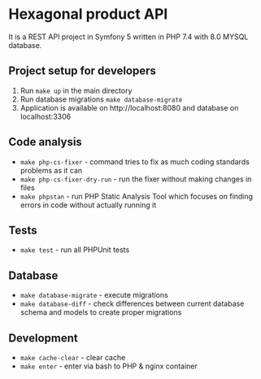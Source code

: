 # Hexagonal product API
It is a REST API project in Symfony 5 written in PHP 7.4 with 8.0 MYSQL database.

## Project setup for developers
1. Run `make up` in the main directory
2. Run database migrations `make database-migrate`
3. Application is available on http://localhost:8080 and database on localhost:3306

## Code analysis
- `make php-cs-fixer` - command tries to fix as much coding standards problems as it can
- `make php-cs-fixer-dry-run` - run the fixer without making changes in files
- `make phpstan` - run PHP Static Analysis Tool which focuses on finding errors in code without actually running it

## Tests
- `make test` - run all PHPUnit tests

## Database
- `make database-migrate` - execute migrations
- `make database-diff` - check differences between current database schema and models to create proper migrations

## Development
- `make cache-clear` - clear cache
- `make enter` - enter via bash to PHP & nginx container
